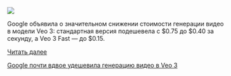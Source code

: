 <!--2025-09-09 14:35:31-->
<div class="yb">
  <div class="rss habr"><img src="https://habrastorage.org/getpro/habr/upload_files/aaa/533/23b/aaa53323bcdb0cd6337603557e6ed5fa.jpg" /><p>Google объявила о значительном снижении стоимости генерации видео в модели Veo 3: стандартная версия подешевела с $0.75 до $0.40 за секунду, а Veo 3 Fast — до $0.15. </p> <a href="https://habr.com/ru/articles/945414/#habracut">Читать далее</a> <p class="titl"><a href="https://habr.com/ru/companies/bothub/news/945414/?utm_source=habrahabr&utm_medium=rss&utm_campaign=945414">Google почти вдвое удешевила генерацию видео в Veo 3</a></p></div>
</div>
